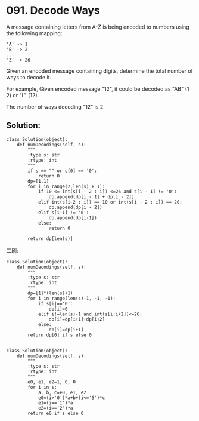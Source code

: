 # 091. Decode Ways

A message containing letters from A-Z is being encoded to numbers using the following mapping:

    'A' -> 1
    'B' -> 2
    ...
    'Z' -> 26
Given an encoded message containing digits, determine the total number of ways to decode it.

For example,
Given encoded message "12", it could be decoded as "AB" (1 2) or "L" (12).

The number of ways decoding "12" is 2.

## Solution:

    class Solution(object):
        def numDecodings(self, s):
            """
            :type s: str
            :rtype: int
            """
            if s == "" or s[0] == '0':
                return 0
            dp=[1,1]
            for i in range(2,len(s) + 1):
                if 10 <= int(s[i - 2 : i]) <=26 and s[i - 1] != '0':
                    dp.append(dp[i - 1] + dp[i - 2])
                elif int(s[i-2 : i]) == 10 or int(s[i - 2 : i]) == 20:
                    dp.append(dp[i - 2])
                elif s[i-1] != '0':
                    dp.append(dp[i-1])
                else:
                    return 0
    
            return dp[len(s)]

二刷:

    class Solution(object):
        def numDecodings(self, s):
            """
            :type s: str
            :rtype: int
            """
            dp=[1]*(len(s)+1)
            for i in range(len(s)-1, -1, -1):
                if s[i]=='0':
                    dp[i]=0
                elif i!=len(s)-1 and int(s[i:i+2])<=26:
                    dp[i]=dp[i+1]+dp[i+2]
                else:
                    dp[i]=dp[i+1]
            return dp[0] if s else 0
         
            
    class Solution(object):
        def numDecodings(self, s):
            """
            :type s: str
            :rtype: int
            """
            e0, e1, e2=1, 0, 0
            for i in s:
                a, b, c=e0, e1, e2
                e0=(i>'0')*a+b+(i<='6')*c
                e1=(i=='1')*a
                e2=(i=='2')*a
            return e0 if s else 0